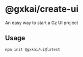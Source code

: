 # @gxkai/create-ui

An easy way to start a Gz UI project

## Usage

```sh
npm init @gxkai/ui@latest
```

